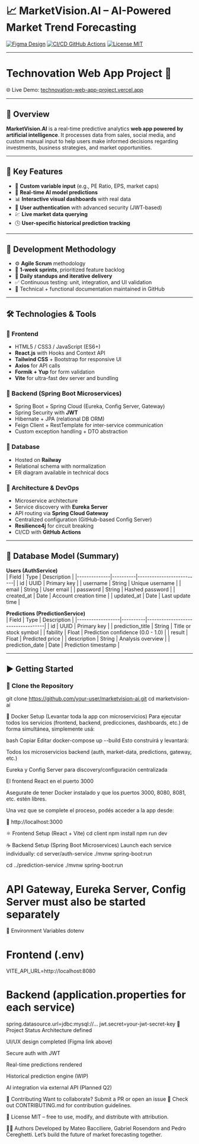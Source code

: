 
# 📈 MarketVision.AI – AI-Powered Market Trend Forecasting

[![Figma Design](https://img.shields.io/badge/Design-Figma-blue?logo=figma)](https://www.figma.com/proto/DtAzxnqwW6y9373gjW1I3y/MarketVIsion.AI?page-id=0%3A1&node-id=2-9699)
[![CI/CD GitHub Actions](https://img.shields.io/github/actions/workflow/status/your-org/marketvision/deploy.yml?branch=main)](https://github.com/your-org/marketvision/actions)
[![License MIT](https://img.shields.io/badge/license-MIT-green.svg)](LICENSE)

---

# Technovation Web App Project 🚀

🌐 Live Demo: [technovation-web-app-project.vercel.app](https://marketvisionai.vercel.app/)

---

## 🧠 Overview

**MarketVision.AI** is a real-time predictive analytics **web app powered by artificial intelligence**. It processes data from sales, social media, and custom manual input to help users make informed decisions regarding investments, business strategies, and market opportunities.

---

## 🔑 Key Features

- 🧾 **Custom variable input** (e.g., PE Ratio, EPS, market caps)
- 🤖 **Real-time AI model predictions**
- 📊 **Interactive visual dashboards** with real data
- 🔐 **User authentication** with advanced security (JWT-based)
- 💹 **Live market data querying**
- 🕓 **User-specific historical prediction tracking**

---

## 🧪 Development Methodology

- ⚙️ **Agile Scrum** methodology
- 🔁 **1-week sprints**, prioritized feature backlog
- 📆 **Daily standups and iterative delivery**
- ✅ Continuous testing: unit, integration, and UI validation
- 📘 Technical + functional documentation maintained in GitHub

---

## 🛠️ Technologies & Tools

### 🔹 Frontend

- HTML5 / CSS3 / JavaScript (ES6+)
- **React.js** with Hooks and Context API
- **Tailwind CSS** + Bootstrap for responsive UI
- **Axios** for API calls
- **Formik + Yup** for form validation
- **Vite** for ultra-fast dev server and bundling

### 🔹 Backend (Spring Boot Microservices)

- Spring Boot + Spring Cloud (Eureka, Config Server, Gateway)
- Spring Security with **JWT**
- Hibernate + JPA (relational DB ORM)
- Feign Client + RestTemplate for inter-service communication
- Custom exception handling + DTO abstraction

### 🔹 Database

- Hosted on **Railway**
- Relational schema with normalization
- ER diagram available in technical docs

### 🔹 Architecture & DevOps

- Microservice architecture
- Service discovery with **Eureka Server**
- API routing via **Spring Cloud Gateway**
- Centralized configuration (GitHub-based Config Server)
- **Resilience4j** for circuit breaking
- CI/CD with **GitHub Actions**

---

## 🧩 Database Model (Summary)

**Users (AuthService)**  
| Field        | Type     | Description              |
|--------------|----------|--------------------------|
| id           | UUID     | Primary key              |
| username     | String   | Unique username          |
| email        | String   | User email               |
| password     | String   | Hashed password          |
| created_at   | Date     | Account creation time    |
| updated_at   | Date     | Last update time         |

**Predictions (PredictionService)**  
| Field            | Type     | Description                       |
|------------------|----------|-----------------------------------|
| id               | UUID     | Primary key                       |
| prediction_title | String   | Title or stock symbol             |
| fability         | Float    | Prediction confidence (0.0 - 1.0) |
| result           | Float    | Predicted price                   |
| description      | String   | Analysis overview                 |
| prediction_date  | Date     | Prediction timestamp              |

---

## ▶️ Getting Started

### 🔧 Clone the Repository

git clone https://github.com/your-user/marketvision-ai.git
cd marketvision-ai

🐳 Docker Setup (Levantar toda la app con microservicios)
Para ejecutar todos los servicios (frontend, backend, predicciones, dashboards, etc.) de forma simultánea, simplemente usá:

bash
Copiar
Editar
docker-compose up --build
Esto construirá y levantará:

Todos los microservicios backend (auth, market-data, predictions, gateway, etc.)

Eureka y Config Server para discovery/configuración centralizada

El frontend React en el puerto 3000

Asegurate de tener Docker instalado y que los puertos 3000, 8080, 8081, etc. estén libres.

Una vez que se complete el proceso, podés acceder a la app desde:

🔗 http://localhost:3000

⚛️ Frontend Setup (React + Vite)
cd client
npm install
npm run dev

☕ Backend Setup (Spring Boot Microservices)
Launch each service individually:
cd server/auth-service
./mvnw spring-boot:run

cd ../prediction-service
./mvnw spring-boot:run

# API Gateway, Eureka Server, Config Server must also be started separately
🔐 Environment Variables
dotenv


# Frontend (.env)
VITE_API_URL=http://localhost:8080

# Backend (application.properties for each service)
spring.datasource.url=jdbc:mysql://...
jwt.secret=your-jwt-secret-key
🚧 Project Status
 Architecture defined

 UI/UX design completed (Figma link above)

 Secure auth with JWT

 Real-time predictions rendered

 Historical prediction engine (WIP)

 AI integration via external API (Planned Q2)

🤝 Contributing
Want to collaborate? Submit a PR or open an issue 🚀
Check out CONTRIBUTING.md for contribution guidelines.

📄 License
MIT – free to use, modify, and distribute with attribution.

👨‍💻 Authors
Developed by Mateo Bacciliere, Gabriel Rosendorn and Pedro Cereghetti.
Let’s build the future of market forecasting together.



